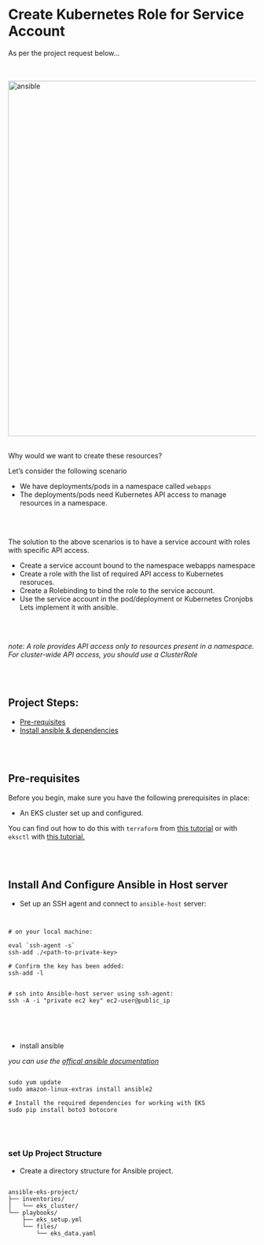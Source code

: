 # Create Kubernetes Role for Service Account

As per the project request below...

<br>

<br>

<img width="722" alt="ansible" src="https://github.com/earchibong/eks-ansible/assets/92983658/a9c22bc0-c3cc-45a4-a935-6b605f3549c9">

<br>

<br>

Why would we want to create these resources?

Let’s consider the following scenario

- We have deployments/pods in a namespace called `webapps`
- The deployments/pods need Kubernetes API access to manage resources in a namespace.

<br>

<br>

The solution to the above scenarios is to have a service account with roles with specific API access.

- Create a service account bound to the namespace webapps namespace
- Create a role with the list of required API access to Kubernetes resoruces.
- Create a Rolebinding to bind the role to the service account.
- Use the service account in the pod/deployment or Kubernetes Cronjobs
Lets implement it with ansible.

<br>

<br>

*note: A role provides API access only to resources present in a namespace. For cluster-wide API access, you should use a ClusterRole*

<br>

<br>

## Project Steps:
- <a href=" ">Pre-requisites</a>
- <a href=" "> Install ansible & dependencies</a>

<br>

<br>

## Pre-requisites
Before you begin, make sure you have the following prerequisites in place:

- An EKS cluster set up and configured.

You can find out how to do this with `terraform` from <a href="https://github.com/earchibong/terraform-eks">this tutorial</a> or with `eksctl` with <a href="https://github.com/earchibong/devops_projects/blob/main/kubenetes_05.md">this tutorial.</a>

<br>

<br>

## Install And Configure Ansible in Host server
- Set up an SSH agent and connect to `ansible-host` server:

```


# on your local machine:

eval `ssh-agent -s`
ssh-add ./<path-to-private-key>

# Confirm the key has been added:
ssh-add -l


# ssh into Ansible-host server using ssh-agent: 
ssh -A -i "private ec2 key" ec2-user@public_ip


```

<br>

<br>

- install ansible

*you can use the <a href="https://docs.ansible.com/ansible/latest/installation_guide/intro_installation.html">offical ansible documentation</a>*

```

sudo yum update
sudo amazon-linux-extras install ansible2

# Install the required dependencies for working with EKS
sudo pip install boto3 botocore

```

<br>

<br>


### set Up Project Structure

- Create a directory structure for  Ansible project.

```

ansible-eks-project/
├── inventories/
│   └── eks_cluster/
└── playbooks/
    ├── eks_setup.yml
    └── files/
        └── eks_data.yaml


```

<br>

<br>


